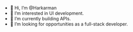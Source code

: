 - 👋 Hi, I’m @Harkarman
- 👀 I’m interested in UI development.
- 🌱 I’m currently building APIs.
- 💞️ I’m looking for opportunities as a full-stack developer.
